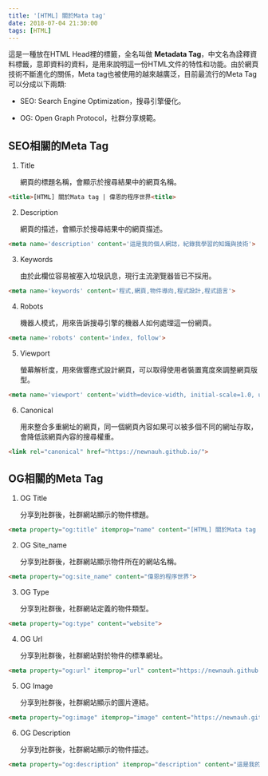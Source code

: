 ```yaml
---
title: '[HTML] 關於Mata tag'
date: 2018-07-04 21:30:00
tags: [HTML]
---
```


這是一種放在HTML Head裡的標籤，全名叫做 **Metadata Tag**，中文名為詮釋資料標籤，意即資料的資料，是用來說明這一份HTML文件的特性和功能。由於網頁技術不斷進化的關係，Meta tag也被使用的越來越廣泛，目前最流行的Meta Tag可以分成以下兩類:

- SEO: Search Engine Optimization，搜尋引擎優化。

- OG: Open Graph Protocol，社群分享規範。

<!-- more --> 

## SEO相關的Meta Tag

1. Title

   網頁的標題名稱，會顯示於搜尋結果中的網頁名稱。

```  html
<title>[HTML] 關於Mata tag | 偉恩的程序世界<title>
```

2. Description

   網頁的描述，會顯示於搜尋結果中的網頁描述。

``` html 
<meta name='description' content='這是我的個人網誌，紀錄我學習的知識與技術'>
```

3. Keywords 

   由於此欄位容易被塞入垃圾訊息，現行主流瀏覽器皆已不採用。

``` html
<meta name='keywords' content='程式,網頁,物件導向,程式設計,程式語言'>
```

4. Robots

   機器人模式，用來告訴搜尋引擎的機器人如何處理這一份網頁。

``` html
<meta name='robots' content='index, follow'>
```

5. Viewport

   螢幕解析度，用來做響應式設計網頁，可以取得使用者裝置寬度來調整網頁版型。

``` html
<meta name='viewport' content='width=device-width, initial-scale=1.0, user-scalable=no'>
```

6. Canonical 

   用來整合多重網址的網頁，同一個網頁內容如果可以被多個不同的網址存取，會降低該網頁內容的搜尋權重。

``` html
<link rel="canonical" href="https://newnauh.github.io/">
```

## OG相關的Meta Tag

1. OG Title

   分享到社群後，社群網站顯示的物件標題。

``` html
<meta property="og:title" itemprop="name" content="[HTML] 關於Mata tag | 偉恩的程序世界">
```

2. OG Site_name

   分享到社群後，社群網站顯示物件所在的網站名稱。

``` html
<meta property="og:site_name" content="偉恩的程序世界">
```

3. OG Type

   分享到社群後，社群網站定義的物件類型。

``` html 
<meta property="og:type" content="website">
```

4. OG Url

   分享到社群後，社群網站對於物件的標準網址。

``` html 
<meta property="og:url" itemprop="url" content="https://newnauh.github.io/">
```

5. OG Image

   分享到社群後，社群網站顯示的圖片連結。

``` html
<meta property="og:image" itemprop="image" content="https://newnauh.github.io/images/default.png">
```

6. OG Description

   分享到社群後，社群網站顯示的物件描述。

``` html
<meta property="og:description" itemprop="description" content="這是我的個人網誌，紀錄我學習的知識與技術">
```


